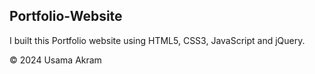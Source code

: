 ## Portfolio-Website
I built this Portfolio website using HTML5, CSS3, JavaScript and jQuery.

© 2024 Usama Akram


